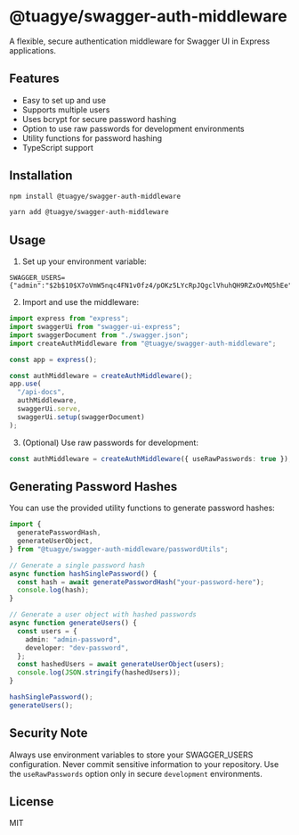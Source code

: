 # @tuagye/swagger-auth-middleware

A flexible, secure authentication middleware for Swagger UI in Express applications.

## Features

- Easy to set up and use
- Supports multiple users
- Uses bcrypt for secure password hashing
- Option to use raw passwords for development environments
- Utility functions for password hashing
- TypeScript support

## Installation

```bash
npm install @tuagye/swagger-auth-middleware
```

```bash
yarn add @tuagye/swagger-auth-middleware
```

## Usage

1. Set up your environment variable:

```
SWAGGER_USERS={"admin":"$2b$10$X7oVmW5nqc4FN1v0fz4/pOKz5LYcRpJQgclVhuhQH9RZxOvMQ5hEe","developer":"$2b$10$6QKtDtlVcx1XhF8L5y1gJeR5X5.xdxCEBi0eXqCTf2NYBp2G6atwu"}
```

2. Import and use the middleware:

```typescript
import express from "express";
import swaggerUi from "swagger-ui-express";
import swaggerDocument from "./swagger.json";
import createAuthMiddleware from "@tuagye/swagger-auth-middleware";

const app = express();

const authMiddleware = createAuthMiddleware();
app.use(
  "/api-docs",
  authMiddleware,
  swaggerUi.serve,
  swaggerUi.setup(swaggerDocument)
);
```

3. (Optional) Use raw passwords for development:

```typescript
const authMiddleware = createAuthMiddleware({ useRawPasswords: true });
```

## Generating Password Hashes

You can use the provided utility functions to generate password hashes:

```typescript
import {
  generatePasswordHash,
  generateUserObject,
} from "@tuagye/swagger-auth-middleware/passwordUtils";

// Generate a single password hash
async function hashSinglePassword() {
  const hash = await generatePasswordHash("your-password-here");
  console.log(hash);
}

// Generate a user object with hashed passwords
async function generateUsers() {
  const users = {
    admin: "admin-password",
    developer: "dev-password",
  };
  const hashedUsers = await generateUserObject(users);
  console.log(JSON.stringify(hashedUsers));
}

hashSinglePassword();
generateUsers();
```

## Security Note

Always use environment variables to store your SWAGGER_USERS configuration. Never commit sensitive information to your repository. Use the `useRawPasswords` option only in secure `development` environments.

## License

MIT
